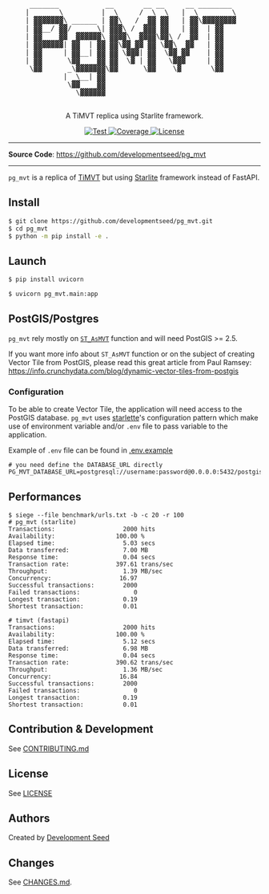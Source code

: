 <p align="center">
  <pre >
     _______           __       __ __     __ ________
    |       \         |  \     /  \  \   |  \        \
    | ▓▓▓▓▓▓▓\ ______ | ▓▓\   /  ▓▓ ▓▓   | ▓▓\▓▓▓▓▓▓▓▓
    | ▓▓__/ ▓▓/      \| ▓▓▓\ /  ▓▓▓ ▓▓   | ▓▓  | ▓▓
    | ▓▓    ▓▓  ▓▓▓▓▓▓\ ▓▓▓▓\  ▓▓▓▓\▓▓\ /  ▓▓  | ▓▓
    | ▓▓▓▓▓▓▓| ▓▓  | ▓▓ ▓▓\▓▓ ▓▓ ▓▓ \▓▓\  ▓▓   | ▓▓
    | ▓▓     | ▓▓__| ▓▓ ▓▓ \▓▓▓| ▓▓  \▓▓ ▓▓    | ▓▓
    | ▓▓      \▓▓    ▓▓ ▓▓  \▓ | ▓▓   \▓▓▓     | ▓▓
     \▓▓      _\▓▓▓▓▓▓▓\▓▓      \▓▓    \▓       \▓▓
             |  \__| ▓▓
              \▓▓    ▓▓
                \▓▓▓▓▓▓
  </pre>
  <p align="center">A TiMVT replica using Starlite framework.</p>
</p>

<p align="center">
  <a href="https://github.com/developmentseed/pg_mvt/actions?query=workflow%3ACI" target="_blank">
      <img src="https://github.com/developmentseed/pg_mvt/workflows/CI/badge.svg" alt="Test">
  </a>
  <a href="https://codecov.io/gh/developmentseed/pg_mvt" target="_blank">
      <img src="https://codecov.io/gh/developmentseed/pg_mvt/branch/master/graph/badge.svg" alt="Coverage">
  </a>
  <a href="https://github.com/developmentseed/pg_mvt/blob/master/LICENSE" target="_blank">
      <img src="https://img.shields.io/github/license/developmentseed/pg_mvt.svg" alt="License">

  </a>
</p>

---

**Source Code**: <a href="https://github.com/developmentseed/pg_mvt" target="_blank">https://github.com/developmentseed/pg_mvt</a>

---

`pg_mvt` is a replica of [TiMVT](https://github.com/developmentseed/timvt) but using [Starlite](https://github.com/starlite-api/starlite) framework instead of FastAPI.


## Install

```bash
$ git clone https://github.com/developmentseed/pg_mvt.git
$ cd pg_mvt
$ python -m pip install -e .
```

## Launch

```bash
$ pip install uvicorn

$ uvicorn pg_mvt.main:app
```

## PostGIS/Postgres

`pg_mvt` rely mostly on [`ST_AsMVT`](https://postgis.net/docs/ST_AsMVT.html) function and will need PostGIS >= 2.5.

If you want more info about `ST_AsMVT` function or on the subject of creating Vector Tile from PostGIS, please read this great article from Paul Ramsey: https://info.crunchydata.com/blog/dynamic-vector-tiles-from-postgis

### Configuration

To be able to create Vector Tile, the application will need access to the PostGIS database. `pg_mvt` uses [starlette](https://www.starlette.io/config/)'s configuration pattern which make use of environment variable and/or `.env` file to pass variable to the application.

Example of `.env` file can be found in [.env.example](https://github.com/developmentseed/pg_mvt/blob/master/.env.example)

```
# you need define the DATABASE_URL directly
PG_MVT_DATABASE_URL=postgresql://username:password@0.0.0.0:5432/postgis
```

## Performances

```
$ siege --file benchmark/urls.txt -b -c 20 -r 100
# pg_mvt (starlite)
Transactions:                   2000 hits
Availability:                 100.00 %
Elapsed time:                   5.03 secs
Data transferred:               7.00 MB
Response time:                  0.04 secs
Transaction rate:             397.61 trans/sec
Throughput:                     1.39 MB/sec
Concurrency:                   16.97
Successful transactions:        2000
Failed transactions:               0
Longest transaction:            0.19
Shortest transaction:           0.01

# timvt (fastapi)
Transactions:                   2000 hits
Availability:                 100.00 %
Elapsed time:                   5.12 secs
Data transferred:               6.98 MB
Response time:                  0.04 secs
Transaction rate:             390.62 trans/sec
Throughput:                     1.36 MB/sec
Concurrency:                   16.84
Successful transactions:        2000
Failed transactions:               0
Longest transaction:            0.19
Shortest transaction:           0.01
```

## Contribution & Development

See [CONTRIBUTING.md](https://github.com/developmentseed/pg_mvt/blob/master/CONTRIBUTING.md)

## License

See [LICENSE](https://github.com/developmentseed/pg_mvt/blob/master/LICENSE)

## Authors

Created by [Development Seed](<http://developmentseed.org>)

## Changes

See [CHANGES.md](https://github.com/developmentseed/pg_mvt/blob/master/CHANGES.md).

